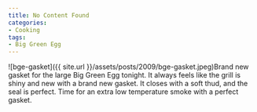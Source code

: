 ```yaml
---
title: No Content Found
categories:
- Cooking
tags:
- Big Green Egg
---
```


![bge-gasket]({{ site.url }}/assets/posts/2009/bge-gasket.jpeg)Brand new gasket for the large Big Green Egg tonight. It always feels like the grill is shiny and new with a brand new gasket. It closes with a soft thud, and the seal is perfect. Time for an extra low temperature smoke with a perfect gasket.

